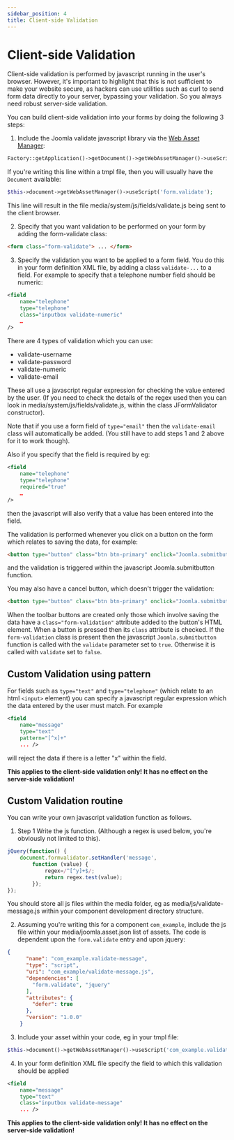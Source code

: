 ```yaml
---
sidebar_position: 4
title: Client-side Validation
---
```


Client-side Validation
======================

Client-side validation is performed by javascript running in the user's browser. However, it's important to highlight that this is not sufficient to make your website secure, as hackers can use utilities such as curl to send form data directly to your server, bypassing your validation. So you always need robust server-side validation.

You can build client-side validation into your forms by doing the following 3 steps:
1. Include the Joomla validate javascript library via the [Web Asset Manager](../web-asset-manager.md):

```php
Factory::getApplication()->getDocument()->getWebAssetManager()->useScript('form.validate');
```

If you're writing this line within a tmpl file, then you will usually have the `Document` available:

```php
$this->document->getWebAssetManager()->useScript('form.validate');

```
This line will result in the file media/system/js/fields/validate.js being sent to the client browser.

2. Specify that you want validation to be performed on your form by adding the form-validate class:

```html
<form class="form-validate"> ... </form>
```

3. Specify the validation you want to be applied to a form field. You do this in your form definition XML file, by adding a class `validate-...` to a field. For example to specify that a telephone number field should be numeric:

```xml
<field 
    name="telephone"
    type="telephone"
    class="inputbox validate-numeric"
    …
/>
```

There are 4 types of validation which you can use:
- validate-username
- validate-password
- validate-numeric
- validate-email

These all use a javascript regular expression for checking the value entered by the user. (If you need to check the details of the regex used then you can look in media/system/js/fields/validate.js, within the class JFormValidator constructor). 

Note that if you use a form field of `type="email"` then the `validate-email` class will automatically be added. (You still have to add steps 1 and 2 above for it to work though).

Also if you specify that the field is required by eg:

```xml
<field 
    name="telephone"
    type="telephone"
    required="true"
    …
/>
```

then the javascript will also verify that a value has been entered into the field.

The validation is performed whenever you click on a button on the form which relates to saving the data, for example:

```html
<button type="button" class="btn btn-primary" onclick="Joomla.submitbutton('myform.submit')">Submit</button>
```

and the validation is triggered within the javascript Joomla.submitbutton function. 

You may also have a cancel button, which doesn't trigger the validation:

```html
<button type="button" class="btn btn-primary" onclick="Joomla.submitbutton('myform.cancel')">Cancel</button>
```

When the toolbar buttons are created only those which involve saving the data have a `class="form-validation"` attribute added to the button's HTML element. When a button is pressed then its `class` attribute is checked. If the `form-validation` class is present then the javascript `Joomla.submitbutton` function is called with the `validate` parameter set to `true`. Otherwise it is called with `validate` set to `false`.

## Custom Validation using pattern

For fields such as `type="text"` and `type="telephone"` (which relate to an html `<input>` element) you can specify a javascript regular expression which the data entered by the user must match. For example

```xml
<field 
    name="message"
    type="text"
    pattern="[^x]+"
    ... />
```

will reject the data if there is a letter "x" within the field.

**This applies to the client-side validation only! It has no effect on the server-side validation!**

## Custom Validation routine

You can write your own javascript validation function as follows.

1. Step 1 Write the js function. (Although a regex is used below, you're obviously not limited to this).

```js
jQuery(function() {
    document.formvalidator.setHandler('message',
        function (value) {
            regex=/^[^y]+$/;
            return regex.test(value);
        });
});
```

You should store all js files within the media folder, eg as media/js/validate-message.js within your component development directory structure. 

2. Assuming you're writing this for a component `com_example`, include the js file within your media/joomla.asset.json list of assets. The code is dependent upon the `form.validate` entry and upon jquery:

```json
{
      "name": "com_example.validate-message",
      "type": "script",
      "uri": "com_example/validate-message.js",
      "dependencies": [
        "form.validate", "jquery"
      ],
      "attributes": {
        "defer": true
      },
      "version": "1.0.0"
    } 
```

3. Include your asset within your code, eg in your tmpl file:

```php
$this->document()->getWebAssetManager()->useScript('com_example.validate-message');
```

4. In your form definition XML file specify the field to which this validation should be applied

```xml
<field 
    name="message"
    type="text"
    class="inputbox validate-message"
    ... />
```

**This applies to the client-side validation only! It has no effect on the server-side validation!**
